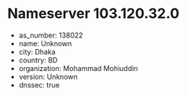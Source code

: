 # Nameserver 103.120.32.0

* as_number: 138022
* name: Unknown
* city: Dhaka
* country: BD
* organization: Mohammad Mohiuddin
* version: Unknown
* dnssec: true
